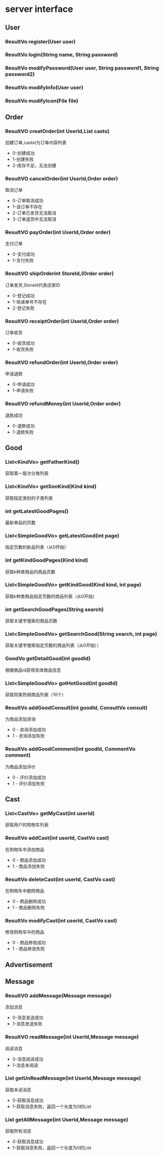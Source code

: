 # server interface

## User

### ResultVo register(User user)

### ResultVo login(String name, String password)

### ResultVo modifyPassword(User user, String password1, String password2)

### ResultVo modifyInfo(User user)

### ResultVo modifyIcon(File file)

## Order

### ResultVO creatOrder(int UserId,List<CastVO> casts)
 创建订单,castst为订单内容列表
 - 0-创建成功
 - 1-创建失败
 - 2-库存不足，无法创建

### ResultVO cancelOrder(int UserId,Order order)
 取消订单
 - 0-订单取消成功
 - 1-该订单不存在
 - 2-订单已发货无法取消
 - 3-订单退货中无法取消

### ResultVO payOrder(int UserId,Order order)
 支付订单
 - 0-支付成功
 - 1-支付失败

### ResultVO shipOrderint StoreId,(Order order)
 订单发货,StoreId代表店家ID
 - 0-登记成功
 - 1-快递单号不存在
 - 2-登记失败

### ResultVO receiptOrder(int UserId,Order order)
 订单收货
 - 0-收货成功
 - 1-收货失败

### ResultVO refundOrder(int UserId,Order order)
 申请退款
 - 0-申请成功
 - 1-申请失败

### ResultVO refundMoney(int UserId,Order order)
 退款成功
 - 0-退款成功
 - 1-退款失败

## Good

### List&lt;KindVo&gt; getFatherKind()
获取第一层次分类列表

### List&lt;KindVo&gt; getSonKind(Kind kind)
获取指定类别的子类列表

### int getLatestGoodPages()
最新单品的页数

### List&lt;SimpleGoodVo&gt; getLatestGood(int page)
指定页数的新品列表（从0开始）

### int getKindGoodPages(Kind kind)
获取k种类商品的商品页数

### List&lt;SimpleGoodVo&gt; getKindGood(Kind kind, int page)
获取k种类商品指定页数的商品列表（从0开始）

### int getSearchGoodPages(String search)
获取关键字搜索的商品页数

### List&lt;SimpleGoodVo&gt; getSearchGood(String search, int page)
获取关键字搜索指定页数的商品列表（从0开始））

### GoodVo getDetailGood(int goodId)
根据商品id获得具体商品信息

### List&lt;SimpleGoodVo&gt; gotHotGood(int goodId)
获取同类热销商品列表（10个）

### ResultVo addGoodConsult(int goodId, ConsultVo consult)
为商品添加咨询
- 0 - 咨询添加成功
- 1 - 咨询添加失败

### ResultVo addGoodComment(int goodId, CommentVo comment)
为商品添加评价
- 0 - 评价添加成功
- 1 - 评价添加失败

## Cast

### List&lt;CastVo&gt; getMyCast(int userId)
获取用户的购物车列表

### ResultVo addCast(int userId, CastVo cast)
在购物车中添加商品
- 0 - 商品添加成功
- 1 - 商品添加失败

### ResultVo deleteCast(int userId, CastVo cast)
在购物车中删除商品
- 0 - 商品删除成功
- 1 - 商品删除失败

### ResultVo modifyCast(int userId, CastVo cast)
修改购物车中的商品
- 0 - 商品修改成功
- 1 - 商品修改失败

## Advertisement

## Message

### ResultVO addMessage(Message message)
添加消息
- 0-消息发送成功
- 1-消息发送失败

### ResultVO readMessage(int UserId,Message message)
 阅读消息
- 0-消息阅读成功
- 1-消息未阅读

### List<Message> getUnReadMessage(int UserId,Message message)
 获取未读消息
 - 0-获取消息成功
 - 1-获取消息失败，返回一个长度为0的List

### List<Message> getAllMessage(int UserId,Message message)
获取所有消息
- 0-获取消息成功
- 1-获取消息失败，返回一个长度为0的List
